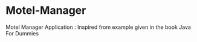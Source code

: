 # Motel-Manager
Motel Manager Application : Inspired from example given in the book Java For Dummies
